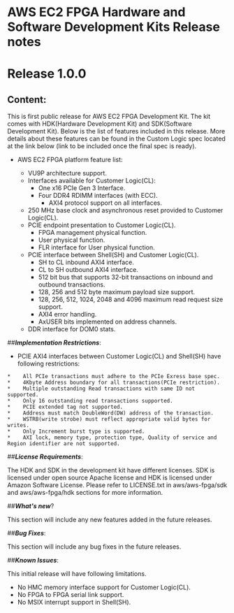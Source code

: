 
# AWS EC2 FPGA Hardware and Software Development Kits Release notes

# Release 1.0.0

## Content:

This is first public release for AWS EC2 FPGA Development Kit. The kit comes with HDK(Hardware Development Kit) and SDK(Software Development Kit). Below is the list of features included in this  release. More details about these features can be found in the Custom Logic spec located at the link below (link to be included once the final spec is ready). 

*   AWS EC2 FPGA platform feature list:

    *    VU9P architecture support.
    *    Interfaces available for Customer Logic(CL):
          *    One x16 PCIe Gen 3 Interface.
          *    Four DDR4 RDIMM interfaces (with ECC).
               *    AXI4 protocol support on all interfaces.
    *  	250 MHz base clock and asynchronous reset provided to Customer Logic(CL).
    *    PCIE endpoint presentation to Customer Logic(CL).
         *    FPGA management physical function.
         *    User physical function.
         *    FLR interface for User physical function.
    *    PCIE interface between Shell(SH) and Customer Logic(CL).
         *    SH to CL inbound AXI4 interface.
         *    CL to SH outbound AXI4 interface.
         *    512 bit bus that supports 32-bit transactions on inbound and outbound transactions.
         *    128, 256 and 512 byte maximum payload size support.
         *    128, 256, 512, 1024, 2048 and 4096 maximum read request size support.
         *    AXI4 error handling.
         *    AxUSER bits implemented on address channels. 
    *    DDR interface for DOM0 stats.         

##**_Implementation Restrictions_**:

*    PCIE AXI4 interfaces between Customer Logic(CL) and Shell(SH) have following restrictions:

    *    All PCIe transactions must adhere to the PCIe Exress base spec.
    *    4Kbyte Address boundary for all transactions(PCIe restriction).
    *    Multiple outstanding Read transactions with same ID not supported.
    *    Only 16 outstanding read transactions supported.
    *    PCIE extended tag not supported.
    *    Address must match DoubleWord(DW) address of the transaction.
    *    WSTRB(write strobe) must reflect appropriate valid bytes for writes.
    *    Only Increment burst type is supported.
    *    AXI lock, memory type, protection type, Quality of service and Region identifier are not supported.

##**_License Requirements_**:

The HDK and SDK in the development kit have different licenses. SDK is licensed under open source Apache license and HDK is licensed under Amazon Software License. Please refer to LICENSE.txt in aws/aws-fpga/sdk and aws/aws-fpga/hdk sections for more information.

##**_What's new_**?

This section will include any new features added in the future releases.

##**_Bug Fixes_**:

This section will include any bug fixes in the future releases.

##**_Known Issues_**:

This initial release will have following limitations.

*    No HMC memory interface support for Customer Logic(CL).
*    No FPGA to FPGA serial link support.
*    No MSIX interrupt support in Shell(SH).

